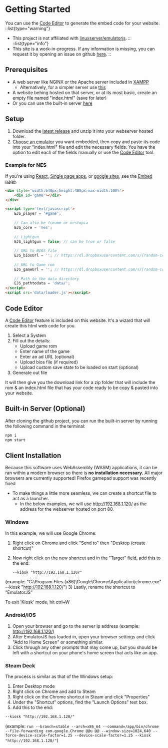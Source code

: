 # Getting Started

You can use the [Code Editor](/editor) to generate the embed code for your website.
::list{type="warning"}
- This project is not affiliated with <a href="https://github.com/linuxserver/emulatorjs" target="_blank">linuxserver/emulatorjs</a>.
::
::list{type="info"}
- This site is a work-in-progress. If any information is missing, you can request it by opening an issue on github <a href="https://github.com/EmulatorJS/emulatorjs.org/issues" target="_blank">here</a>.
::

## Prerequisites

* A web server like NGINX or the Apache server included in [XAMPP](https://www.apachefriends.org/)
  * Alternatively, for a simpler server use [this](https://github.com/terreng/simple-web-server)
* A website behing hosted on that server, or at its most basic, create an empty file named "index.html" (save for later)
* Or you can use the built-in server [here](#built-in-server-optional)

## Setup

1) Download the [latest release](https://github.com/EmulatorJS/EmulatorJS/releases/tag/latest) and unzip it into your webserver hosted folder.
2) [Choose an emulator](Systems.html) you want embedded, then copy and paste its code into your "index.html" file and edit the necessary fields. You have the option to edit each of the fields manually or use the [Code Editor](/docs/Getting%20Started.html#code-editor) tool.

### Example for NES

If you're using [React](Embed.html#react-single-page-apps), [Single page apps](Embed.html#react-single-page-apps), or [google sites](Embed.html#google-sites), see the [Embed page](Embed.html).

```html
<div style='width:640px;height:480px;max-width:100%'>
    <div id='game'></div>
</div>

<script type='text/javascript'>
    EJS_player = '#game';
    
    // Can also be fceumm or nestopia
    EJS_core = 'nes';
    
    // Lightgun
    EJS_lightgun = false; // can be true or false
    
    // URL to BIOS file
    EJS_biosUrl = ''; // https://dl.dropboxusercontent.com/s/[random-code]/bios.bin
    
    // URL to Game rom
    EJS_gameUrl = ''; // https://dl.dropboxusercontent.com/s/[random-code]/mario.nes
    
    // Path to the data directory
    EJS_pathtodata = 'data/';
</script>
<script src='data/loader.js'></script>
```

## Code Editor

A [Code Editor](/editor) feature is included on this website. It's a wizard that will create this html web code for you.

1) Select a System
2) Fill out the details:
    * Upload game rom
    * Enter name of the game
    * Enter an ad URL (optional)
    * Upload bios file (if required)
    * Upload custom save state to be loaded on start (optional)
3) Generate out file

It will then give you the download link for a zip folder that will include the rom & an index.html file that has your code ready to be copy & pasted into your website.

## Built-in Server (Optional)

After cloning the github project, you can run the built-in server by running the following command in the terminal:

```bash
npm i
npm start
```

## Client Installation

Because this software uses WebAssembly (WASM) applications, it can be ran within a modern browser so there is **no installation necessary.**
All major browsers are currently supported! Firefox gamepad support was recently fixed

* To make things a little more seamless, we can create a shortcut file to act as a launcher.
  * In the below examples, we will use http://192.168.1.120/ as the address for the webserver hosted on port 80.

### Windows

In this example, we will use Google Chrome:

1) Right click on Chrome and click "Send to" then "Desktop (create shortcut)"
2) Now right click on the new shortcut and in the "Target" field, add this to the end:

    ```txt
    --kiosk "http://192.168.1.120/"
    ```

(example: "C:\Program Files (x86)\Google\Chrome\Application\chrome.exe" --kiosk "http://192.168.1.120/")
3) Lastly, rename the shortcut to "EmulatorJS"

To exit 'Kiosk' mode, hit ctrl+W

### Android/iOS

1) Open your browser and go to the server ip address (example: http://192.168.1.120/)
2) After EmulatorJS has loaded in, open your browser settings and click "Add to Home Screen" or something similar.
3) Click through any other prompts that may come up, but you should be left with a shortcut on your phone's home screen that acts like an app.

### Steam Deck

The process is similar as that of the Windows setup:

1) Enter Desktop mode
2) Right click on Chrome and add to Steam
3) Right click on the Chrome shortcut in Steam and click "Properties"
4) Under the "Shortcut" options, find the "Launch Options" text box.
5) Add this to the end:

```txt
--kiosk "http://192.168.1.120/"
```

(example: `run --branch=stable --arch=x86_64 --command=/app/bin/chrome --file-forwarding com.google.Chrome @@u @@ --window-size=1024,640 --force-device-scale-factor=1.25 --device-scale-factor=1.25 --kiosk "http://192.168.1.120/"`)
